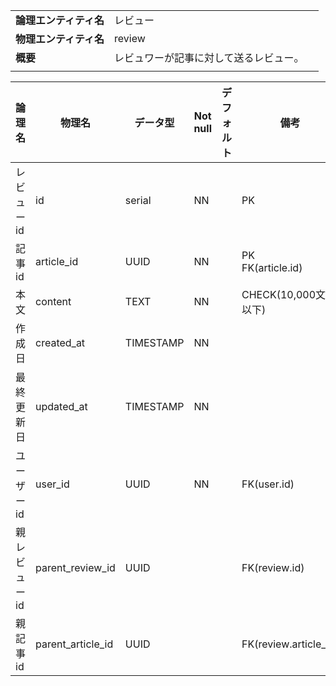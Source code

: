 ||||
|:-|:-|---|
|**論理エンティティ名**|レビュー|
|**物理エンティティ名**|review|
|**概要**|レビュワーが記事に対して送るレビュー。|
|||

|論理名|物理名|データ型|Not null|デフォルト|備考|
|---|---|---|---|---|---|
|レビューid|id|serial|NN||PK|
|記事id|article_id|UUID|NN||PK<br>FK(article.id)|
|本文|content|TEXT|NN||CHECK(10,000文字以下)|
|作成日|created_at|TIMESTAMP|NN|||
|最終更新日|updated_at|TIMESTAMP|NN||
|ユーザーid|user_id|UUID|NN||FK(user.id)|
|親レビューid|parent_review_id|UUID|||FK(review.id)|
|親記事id|parent_article_id|UUID|||FK(review.article_id)|
